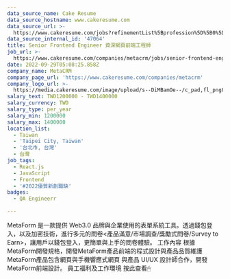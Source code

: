 ```yaml
---
data_source_name: Cake Resume
data_source_hostname: www.cakeresume.com
data_source_url: >-
  https://www.cakeresume.com/jobs?refinementList%5Bprofession%5D%5B0%5D=engineering_qa-engineer&refinementList%5Bsalary_currency%5D=TWD&range%5Bsalary_range%5D%5Bmin%5D=800096
data_source_internal_id: '47064'
title: Senior Frontend Engineer 資深網頁前端工程師
job_url: >-
  https://www.cakeresume.com/companies/metacrm/jobs/senior-frontend-engineer-f5cec8
date: 2022-09-29T05:08:25.858Z
company_name: MetaCRM
company_page_url: 'https://www.cakeresume.com/companies/metacrm'
company_logo_url: >-
  https://media.cakeresume.com/image/upload/s--DiMBamOe--/c_pad,fl_png8,h_200,w_200/v1670351686/tfewhnkmqld11n4ga0fs.png
salary_text: TWD1200000 - TWD1400000
salary_currency: TWD
salary_type: per_year
salary_min: 1200000
salary_max: 1400000
location_list:
  - Taiwan
  - 'Taipei City, Taiwan'
  - '台北市, 台灣'
  - 台灣
job_tags:
  - React.js
  - JavaScript
  - Frontend
  - '#2022優質新創職缺'
badges:
  - QA Engineerr

---
```


MetaForm 是一款提供 Web3.0 品牌與企業使用的表單系統工具。透過錢包登入，以及加密技術，進行多元的問卷<產品滿意/市場調查/獎勵式問卷/Survey to Earn>，讓用戶以錢包登入，更簡單與上手的問卷體驗。 工作內容 根據MetaForm開發規格，開發MetaForm產品前端的程式設計與產品品質維護 MetaForm產品包含網頁與手機響應式網頁 與產品 UI/UX 設計師合作，開發MetaForm前端設計。 員工福利及工作環境 按此查看🖱